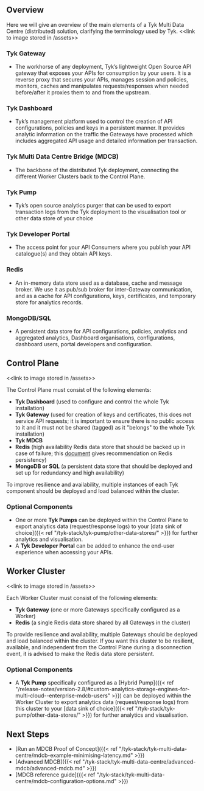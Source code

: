 ## Overview

Here we will give an overview of the main elements of a Tyk Multi Data Centre (distributed) solution, clarifying the terminology used by Tyk.
<<link to image stored in /assets>>

### Tyk Gateway 
- The workhorse of any deployment, Tyk’s lightweight Open Source API gateway that exposes your APIs for consumption by your users. It is a reverse proxy that secures your APIs, manages session and policies, monitors, caches and manipulates requests/responses when needed before/after it proxies them to and from the upstream.

### Tyk Dashboard
- Tyk’s management platform used to control the creation of API configurations, policies and keys in a persistent manner. It provides analytic information on the traffic the Gateways have processed which includes aggregated API usage and detailed information per transaction.

### Tyk Multi Data Centre Bridge (MDCB)
- The backbone of the distributed Tyk deployment, connecting the different Worker Clusters back to the Control Plane.

### Tyk Pump
- Tyk’s open source analytics purger that can be used to export transaction logs from the Tyk deployment to the visualisation tool or other data store of your choice

### Tyk Developer Portal
- The access point for your API Consumers where you publish your API catalogue(s) and they obtain API keys.

### Redis
- An in-memory data store used as a database, cache and message broker. We use it as pub/sub broker for inter-Gateway communication, and as a cache for API configurations, keys, certificates, and temporary store for analytics records.

### MongoDB/SQL
- A persistent data store for API configurations, policies, analytics and aggregated analytics, Dashboard organisations, configurations, dashboard users, portal developers and configuration.


## Control Plane
<<link to image stored in /assets>>

The Control Plane must consist of the following elements:
- **Tyk Dashboard** (used to configure and control the whole Tyk installation)
- **Tyk Gateway** (used for creation of keys and certificates, this does not service API requests; it is important to ensure there is no public access to it and it must not be shared (tagged) as it "belongs" to the whole Tyk installation)
- **Tyk MDCB**
- **Redis** (high availability Redis data store that should be backed up in case of failure; this [document]("https://redis.io/docs/management/persistence/") gives recommendation on Redis persistency)
- **MongoDB or SQL** (a persistent data store that should be deployed and set up for redundancy and high availability)

To improve resilience and availability, multiple instances of each Tyk component should be deployed and load balanced within the cluster.

### Optional Components
- One or more **Tyk Pumps** can be deployed within the Control Plane to export analytics data (request/response logs) to your [data sink of choice]({{< ref "/tyk-stack/tyk-pump/other-data-stores/" >}}) for further analytics and visualisation.
- A **Tyk Developer Portal** can be added to enhance the end-user experience when accessing your APIs.
 
## Worker Cluster
<<link to image stored in /assets>>

Each Worker Cluster must consist of the following elements:
- **Tyk Gateway** (one or more Gateways specifically configured as a Worker)
- **Redis** (a single Redis data store shared by all Gateways in the cluster)

To provide resilience and availability, multiple Gateways should be deployed and load balanced within the cluster.
If you want this cluster to be resilient, available, and independent from the Control Plane during a disconnection event, it is advised to make the Redis data store persistent.
  
### Optional Components
- A **Tyk Pump** specifically configured as a [Hybrid Pump]({{< ref "/release-notes/version-2.8/#custom-analytics-storage-engines-for-multi-cloud--enterprise-mdcb-users" >}}) can be deployed within the Worker Cluster to export analytics data (request/response logs) from this cluster to your [data sink of choice]({{< ref "/tyk-stack/tyk-pump/other-data-stores/" >}}) for further analytics and visualisation.
  
## Next Steps
 - [Run an MDCB Proof of Concept]({{< ref "/tyk-stack/tyk-multi-data-centre/mdcb-example-minimising-latency.md" >}})
 - [Advanced MDCB]({{< ref "/tyk-stack/tyk-multi-data-centre/advanced-mdcb/advanced-mdcb.md" >}})
 - [MDCB reference guide]({{< ref "/tyk-stack/tyk-multi-data-centre/mdcb-configuration-options.md" >}})
